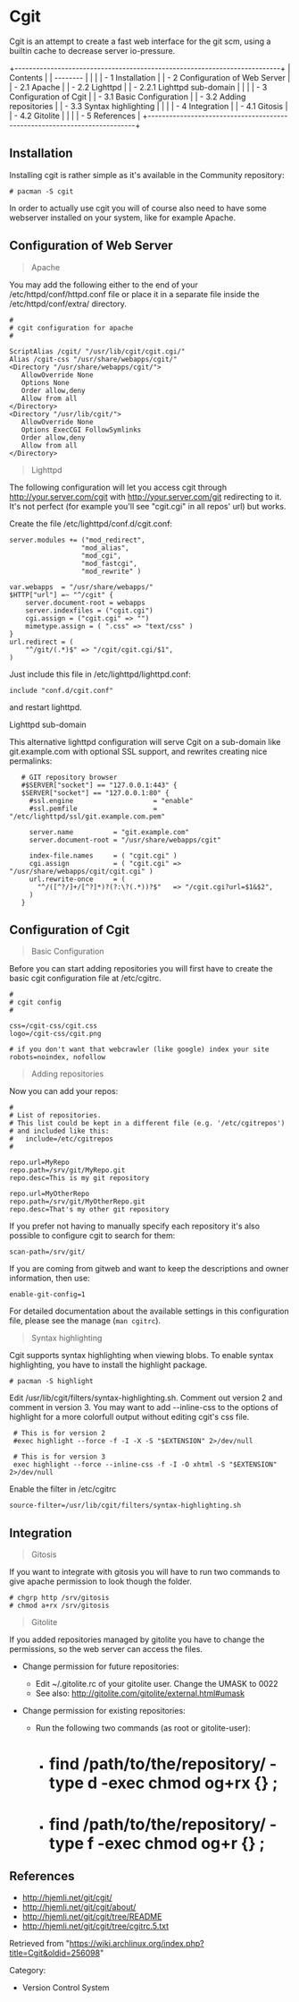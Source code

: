 Cgit
====

Cgit is an attempt to create a fast web interface for the git scm, using
a builtin cache to decrease server io-pressure.

+--------------------------------------------------------------------------+
| Contents                                                                 |
| --------                                                                 |
|                                                                          |
| -   1 Installation                                                       |
| -   2 Configuration of Web Server                                        |
|     -   2.1 Apache                                                       |
|     -   2.2 Lighttpd                                                     |
|         -   2.2.1 Lighttpd sub-domain                                    |
|                                                                          |
| -   3 Configuration of Cgit                                              |
|     -   3.1 Basic Configuration                                          |
|     -   3.2 Adding repositories                                          |
|     -   3.3 Syntax highlighting                                          |
|                                                                          |
| -   4 Integration                                                        |
|     -   4.1 Gitosis                                                      |
|     -   4.2 Gitolite                                                     |
|                                                                          |
| -   5 References                                                         |
+--------------------------------------------------------------------------+

Installation
------------

Installing cgit is rather simple as it's available in the Community
repository:

    # pacman -S cgit

In order to actually use cgit you will of course also need to have some
webserver installed on your system, like for example Apache.

Configuration of Web Server
---------------------------

> Apache

You may add the following either to the end of your
/etc/httpd/conf/httpd.conf file or place it in a separate file inside
the /etc/httpd/conf/extra/ directory.

    #
    # cgit configuration for apache
    #

    ScriptAlias /cgit/ "/usr/lib/cgit/cgit.cgi/"
    Alias /cgit-css "/usr/share/webapps/cgit/"
    <Directory "/usr/share/webapps/cgit/">
       AllowOverride None
       Options None
       Order allow,deny
       Allow from all
    </Directory>
    <Directory "/usr/lib/cgit/">
       AllowOverride None
       Options ExecCGI FollowSymlinks
       Order allow,deny
       Allow from all
    </Directory>

> Lighttpd

The following configuration will let you access cgit through
http://your.server.com/cgit with http://your.server.com/git redirecting
to it. It's not perfect (for example you'll see "cgit.cgi" in all repos'
url) but works.

Create the file /etc/lighttpd/conf.d/cgit.conf:

    server.modules += ("mod_redirect",
                      "mod_alias",
                      "mod_cgi",
                      "mod_fastcgi",
                      "mod_rewrite" )

    var.webapps  = "/usr/share/webapps/"
    $HTTP["url"] =~ "^/cgit" {
        server.document-root = webapps
        server.indexfiles = ("cgit.cgi")
        cgi.assign = ("cgit.cgi" => "")
        mimetype.assign = ( ".css" => "text/css" )
    }
    url.redirect = (
        "^/git/(.*)$" => "/cgit/cgit.cgi/$1",
    )

Just include this file in /etc/lighttpd/lighttpd.conf:

    include "conf.d/cgit.conf"

and restart lighttpd.

Lighttpd sub-domain

This alternative lighttpd configuration will serve Cgit on a sub-domain
like git.example.com with optional SSL support, and rewrites creating
nice permalinks:

       # GIT repository browser
       #$SERVER["socket"] == "127.0.0.1:443" {
       $SERVER["socket"] == "127.0.0.1:80" {
         #ssl.engine                    = "enable"
         #ssl.pemfile                   = "/etc/lighttpd/ssl/git.example.com.pem"
         
         server.name          = "git.example.com"
         server.document-root = "/usr/share/webapps/cgit"
         
         index-file.names     = ( "cgit.cgi" )
         cgi.assign           = ( "cgit.cgi" => "/usr/share/webapps/cgit/cgit.cgi" )
         url.rewrite-once     = (
           "^/([^?/]+/[^?]*)?(?:\?(.*))?$"   => "/cgit.cgi?url=$1&$2",
         )
       }

  

Configuration of Cgit
---------------------

> Basic Configuration

Before you can start adding repositories you will first have to create
the basic cgit configuration file at /etc/cgitrc.

    #
    # cgit config
    #

    css=/cgit-css/cgit.css
    logo=/cgit-css/cgit.png

    # if you don't want that webcrawler (like google) index your site
    robots=noindex, nofollow

> Adding repositories

Now you can add your repos:

    #
    # List of repositories.
    # This list could be kept in a different file (e.g. '/etc/cgitrepos')
    # and included like this:
    #   include=/etc/cgitrepos
    #

    repo.url=MyRepo
    repo.path=/srv/git/MyRepo.git
    repo.desc=This is my git repository

    repo.url=MyOtherRepo
    repo.path=/srv/git/MyOtherRepo.git
    repo.desc=That's my other git repository

If you prefer not having to manually specify each repository it's also
possible to configure cgit to search for them:

    scan-path=/srv/git/

If you are coming from gitweb and want to keep the descriptions and
owner information, then use:

    enable-git-config=1

For detailed documentation about the available settings in this
configuration file, please see the manage (`man cgitrc`).

> Syntax highlighting

Cgit supports syntax highlighting when viewing blobs. To enable syntax
highlighting, you have to install the highlight package.

    # pacman -S highlight

Edit /usr/lib/cgit/filters/syntax-highlighting.sh. Comment out version 2
and comment in version 3. You may want to add --inline-css to the
options of highlight for a more colorfull output without editing cgit's
css file.

     # This is for version 2
     #exec highlight --force -f -I -X -S "$EXTENSION" 2>/dev/null
     
     # This is for version 3
     exec highlight --force --inline-css -f -I -O xhtml -S "$EXTENSION" 2>/dev/null

Enable the filter in /etc/cgitrc

    source-filter=/usr/lib/cgit/filters/syntax-highlighting.sh

Integration
-----------

> Gitosis

If you want to integrate with gitosis you will have to run two commands
to give apache permission to look though the folder.

    # chgrp http /srv/gitosis
    # chmod a+rx /srv/gitosis

> Gitolite

If you added repositories managed by gitolite you have to change the
permissions, so the web server can access the files.

-   Change permission for future repositories:
    -   Edit ~/.gitolite.rc of your gitolite user. Change the UMASK to
        0022
    -   See also: http://gitolite.com/gitolite/external.html#umask

-   Change permission for existing repositories:
    -   Run the following two commands (as root or gitolite-user):
        -   # find /path/to/the/repository/ -type d -exec chmod og+rx {} \;
        -   # find /path/to/the/repository/ -type f -exec chmod og+r {} \;

References
----------

-   http://hjemli.net/git/cgit/
-   http://hjemli.net/git/cgit/about/
-   http://hjemli.net/git/cgit/tree/README
-   http://hjemli.net/git/cgit/tree/cgitrc.5.txt

Retrieved from
"https://wiki.archlinux.org/index.php?title=Cgit&oldid=256098"

Category:

-   Version Control System
